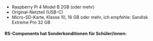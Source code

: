 * Raspberry Pi 4 Model B 2GB (oder mehr)
* Original-Netzteil (USB-C)
* Micro-SD-Karte, Klasse 10, 16 GB oder mehr, ich empfehle: Sandisk Extreme Pro 32 GB

#### RS-Components hat Sonderkonditionen für Schüler/innen:

